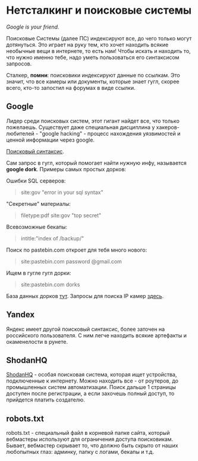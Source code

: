 Нетсталкинг и поисковые системы
====
*Google is your friend.*

Поисковые Системы (далее ПС) индексируют все, до чего только могут дотянуться. 
Это играет на руку тем, кто хочет находить всякие необычные вещи в интернете, то есть нам!
Чтобы искать и находить то, что нужно именно тебе, надо уметь пользоваться его синтаксисом запросов.

Сталкер, **помни**: поисковики индексируют данные по ссылкам. 
Это значит, что все камеры или документы, которые знает гугл, скорее всего, кто-то запостил на форумах в виде ссылки.

Google
----
Лидер среди поисковых систем, этот гигант найдет все, что только пожелаешь. 
Существует даже специальная дисциплина у хакеров-любителей - "google hacking" - процесс нахождения уязвимостей и ценной информации через google.

[Поисковый синтаксис](https://support.google.com/websearch/answer/136861?hl=ru).

Сам запрос в гугл, который помогает найти нужную инфу, называется **google dork**.
Примеры самых простых дорков:

Ошибки SQL серверов:
> site:gov "error in your sql syntax"

"Секретные" материалы:
> filetype:pdf site:gov "top secret"

Всевозможные бекапы:
> intitle:"index of /backup/"

Поиск по pastebin.com откроет для тебя много нового:
> site:pastebin.com password @gmail.com

Ищем в гугле гугл дорки:
> site:pastebin.com dorks

База данных дорков [тут](http://www.exploit-db.com/google-dorks/).
Запросы для поиска IP камер [здесь](http://toot-boodet-ssilka.com/).


Yandex
----
Яндекс имеет другой поисковый синтаксис, более заточен на российского пользователя. 
С ним легче находить всякие артефакты и окаменелости в рунете.

ShodanHQ
----
[ShodanHQ](http://shodanhq.com/) - особая поисковая система, которая ищет устройства, подключенные к интернету.
Можно находить все - от роутеров, до промышленных систем автоматизации.
Поиск дальше 1 страницы доступен после регистрации, а если захочешь полный доступ, то прийдется платить создателю.

robots.txt
----
robots.txt - специальный файл в корневой папке сайта, который вебмастеры используют для ограничения доступа поисковикам. Бывает, вебмастер скрывает то, что должно быть скрыто от наших любопытных глаз: админку, папку с логами, бекапы и т.д.
